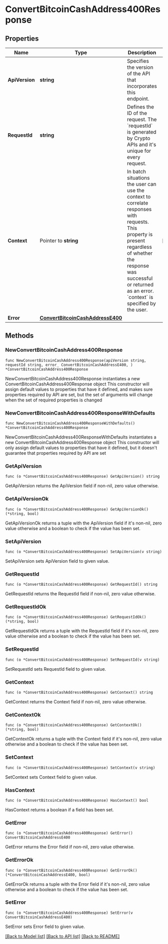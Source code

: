# ConvertBitcoinCashAddress400Response

## Properties

Name | Type | Description | Notes
------------ | ------------- | ------------- | -------------
**ApiVersion** | **string** | Specifies the version of the API that incorporates this endpoint. | 
**RequestId** | **string** | Defines the ID of the request. The &#x60;requestId&#x60; is generated by Crypto APIs and it&#39;s unique for every request. | 
**Context** | Pointer to **string** | In batch situations the user can use the context to correlate responses with requests. This property is present regardless of whether the response was successful or returned as an error. &#x60;context&#x60; is specified by the user. | [optional] 
**Error** | [**ConvertBitcoinCashAddressE400**](ConvertBitcoinCashAddressE400.md) |  | 

## Methods

### NewConvertBitcoinCashAddress400Response

`func NewConvertBitcoinCashAddress400Response(apiVersion string, requestId string, error_ ConvertBitcoinCashAddressE400, ) *ConvertBitcoinCashAddress400Response`

NewConvertBitcoinCashAddress400Response instantiates a new ConvertBitcoinCashAddress400Response object
This constructor will assign default values to properties that have it defined,
and makes sure properties required by API are set, but the set of arguments
will change when the set of required properties is changed

### NewConvertBitcoinCashAddress400ResponseWithDefaults

`func NewConvertBitcoinCashAddress400ResponseWithDefaults() *ConvertBitcoinCashAddress400Response`

NewConvertBitcoinCashAddress400ResponseWithDefaults instantiates a new ConvertBitcoinCashAddress400Response object
This constructor will only assign default values to properties that have it defined,
but it doesn't guarantee that properties required by API are set

### GetApiVersion

`func (o *ConvertBitcoinCashAddress400Response) GetApiVersion() string`

GetApiVersion returns the ApiVersion field if non-nil, zero value otherwise.

### GetApiVersionOk

`func (o *ConvertBitcoinCashAddress400Response) GetApiVersionOk() (*string, bool)`

GetApiVersionOk returns a tuple with the ApiVersion field if it's non-nil, zero value otherwise
and a boolean to check if the value has been set.

### SetApiVersion

`func (o *ConvertBitcoinCashAddress400Response) SetApiVersion(v string)`

SetApiVersion sets ApiVersion field to given value.


### GetRequestId

`func (o *ConvertBitcoinCashAddress400Response) GetRequestId() string`

GetRequestId returns the RequestId field if non-nil, zero value otherwise.

### GetRequestIdOk

`func (o *ConvertBitcoinCashAddress400Response) GetRequestIdOk() (*string, bool)`

GetRequestIdOk returns a tuple with the RequestId field if it's non-nil, zero value otherwise
and a boolean to check if the value has been set.

### SetRequestId

`func (o *ConvertBitcoinCashAddress400Response) SetRequestId(v string)`

SetRequestId sets RequestId field to given value.


### GetContext

`func (o *ConvertBitcoinCashAddress400Response) GetContext() string`

GetContext returns the Context field if non-nil, zero value otherwise.

### GetContextOk

`func (o *ConvertBitcoinCashAddress400Response) GetContextOk() (*string, bool)`

GetContextOk returns a tuple with the Context field if it's non-nil, zero value otherwise
and a boolean to check if the value has been set.

### SetContext

`func (o *ConvertBitcoinCashAddress400Response) SetContext(v string)`

SetContext sets Context field to given value.

### HasContext

`func (o *ConvertBitcoinCashAddress400Response) HasContext() bool`

HasContext returns a boolean if a field has been set.

### GetError

`func (o *ConvertBitcoinCashAddress400Response) GetError() ConvertBitcoinCashAddressE400`

GetError returns the Error field if non-nil, zero value otherwise.

### GetErrorOk

`func (o *ConvertBitcoinCashAddress400Response) GetErrorOk() (*ConvertBitcoinCashAddressE400, bool)`

GetErrorOk returns a tuple with the Error field if it's non-nil, zero value otherwise
and a boolean to check if the value has been set.

### SetError

`func (o *ConvertBitcoinCashAddress400Response) SetError(v ConvertBitcoinCashAddressE400)`

SetError sets Error field to given value.



[[Back to Model list]](../README.md#documentation-for-models) [[Back to API list]](../README.md#documentation-for-api-endpoints) [[Back to README]](../README.md)


